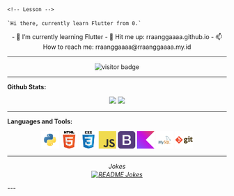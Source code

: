 <!-- <div align="center">
<img src="https://github.com/master/gifs/" width="30"></h2>
</div> -->

```ls
<!-- Lesson -->

`Hi there, currently learn Flutter from 0.`
```

<div align="center">
- 🌱 I’m currently learning Flutter
- 👋 Hit me up: rraanggaaaa.github.io
- 📫 How to reach me: rraanggaaaa@rraanggaaaa.my.id
</div>

---

<div align="center">

![visitor badge](https://visitor-badge.laobi.icu/badge?page_id=rraanggaaaa.visitor-badge&left_color=red&right_color=blue&left_text=Hello%20Visitors)

</div>

---

**Github Stats:**
<p align="center">
  <img src="https://github-readme-stats.vercel.app/api?username=rraanggaaaa&count_private=true&show_icons=true&theme=dracula&line_height=33">
  <img src="https://github-readme-stats.vercel.app/api/top-langs/?username=rraanggaaaa&count_private=true&hide=html,scss,,ejs&theme=dracula&line_height=10">
</p>

 ---

**Languages and Tools:**

<p align="center">
  <div align="center">
    <code><img height="40" src="https://raw.githubusercontent.com/github/explore/80688e429a7d4ef2fca1e82350fe8e3517d3494d/topics/python/python.png"></code> <code><img height="40" src="https://raw.githubusercontent.com/github/explore/80688e429a7d4ef2fca1e82350fe8e3517d3494d/topics/html/html.png"></code> <code><img height="40" src="https://raw.githubusercontent.com/github/explore/80688e429a7d4ef2fca1e82350fe8e3517d3494d/topics/css/css.png"></code> <code><img height="40" src="https://raw.githubusercontent.com/github/explore/80688e429a7d4ef2fca1e82350fe8e3517d3494d/topics/javascript/javascript.png"></code> <code><img height="40" src="https://raw.githubusercontent.com/github/explore/80688e429a7d4ef2fca1e82350fe8e3517d3494d/topics/bootstrap/bootstrap.png"></code> <code><img height="40" src="https://raw.githubusercontent.com/github/explore/80688e429a7d4ef2fca1e82350fe8e3517d3494d/topics/kotlin/kotlin.png"></code> <code><img height="40" src="https://raw.githubusercontent.com/github/explore/80688e429a7d4ef2fca1e82350fe8e3517d3494d/topics/mysql/mysql.png"></code> <code><img height="40" src="https://raw.githubusercontent.com/github/explore/80688e429a7d4ef2fca1e82350fe8e3517d3494d/topics/git/git.png"></code>
  </div>
</p>

 ---

<p align="center">
  <i>Jokes<br>
  <a href="https://readme-jokes.vercel.app"><img align="center" src="https://readme-jokes.vercel.app/api?theme=halloween" alt="README Jokes"></a>
</p>
---
